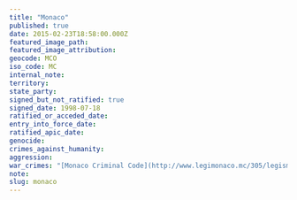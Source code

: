 ```yaml
---
title: "Monaco"
published: true
date: 2015-02-23T18:58:00.000Z
featured_image_path:
featured_image_attribution:
geocode: MCO
iso_code: MC
internal_note:
territory:
state_party:
signed_but_not_ratified: true
signed_date: 1998-07-18
ratified_or_acceded_date:
entry_into_force_date:
ratified_apic_date:
genocide:
crimes_against_humanity:
aggression:
war_crimes: "[Monaco Criminal Code](http://www.legimonaco.mc/305/legismclois.nsf/ViewSommaire/5C2938D8D46C7348C12574FD004BE402!OpenDocument)"
note:
slug: monaco
---
```

